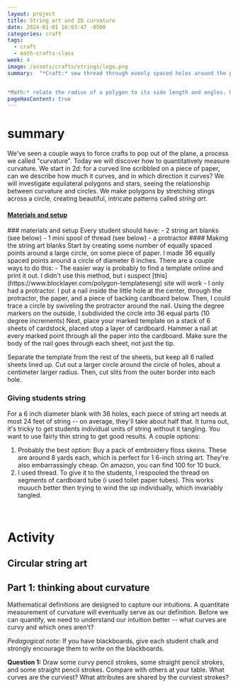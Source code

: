 ```yaml
---
layout: project
title: String art and 2D curvature
date: 2024-01-01 16:03:47 -0500
categories: craft
tags:
  - craft
  - math-crafts-class
week: 4
image: /assets/crafts/strings/logo.png
summary:  "*Craft:* sew thread through evenly spaced holes around the perimeter of a circle according to a simple pattern. Connect each hole to the hole a constant rotation around the circle. Observe the emergent circular patterns.


*Math:* relate the radius of a polygon to its side length and angles. Understand curvature of a curve as angle per unit distance. "
pageHasContent: true
---
```


# summary
We've seen a couple ways to force crafts to pop out of the plane, a process we called "curvature". Today we will discover how to quantitatively measure curvature. We start in 2d: for a curved line scribbled on a piece of paper, can we describe how much it curves, and in which direction it curves? We will investigate equilateral polygons and stars, seeing the relationship between curvature and circles.  We make polygons by stretching stings across a circle, creating beautiful, intricate patterns called *string art*.


<div class="card" >
    <h4 class="card-header">
        <a data-toggle="collapse" href="#collapse-0" aria-expanded="true" aria-controls="collapse-example" id="heading-example" class="d-block">
            <i class="fa fa-chevron-down pull-right"></i>
             Materials and setup
        </a>
    </h4>
    <div id="collapse-0" class="collapse show" aria-labelledby="heading-example">
        <div class="card-body" markdown="1">
### materials and setup
Every student should have:
- 2 string art blanks (see below)
- 1 mini spool of thread (see below)
- a protractor
#### Making the string art blanks
Start by creating some number of equally spaced points around a large circle, on some piece of paper. I made 36 equally spaced points around a circle of diameter 6 inches. There are a couple ways to do this: 
- The easier way is probably to find a template online and print it out. I didn't use this method, but i suspect [this](https://www.blocklayer.com/polygon-templateseng) site will work
- I only had a protractor. I put a nail inside the little hole at the center, through the protractor, the paper, and a piece of backing cardboard below. Then, I could trace a circle by swiveling the protractor around the nail. Using the degree markers on the outside, I subdivided the circle into 36 equal parts (10 degree increments)
Next, place your marked template on a stack of 6 sheets of cardstock, placed utop a layer of cardboard. Hammer a nail at every marked point through all the paper into the cardboard. Make sure the body of the nail goes through each sheet, not just the tip. 

Separate the template from the rest of the sheets, but keep all 6 nailed sheets lined up. Cut out a larger circle around the circle of holes, about a centimeter larger radius. Then, cut slits from the outer border into each hole. 

### Giving students string
For a 6 inch diameter blank with 36 holes, each piece of string art needs at most 24 feet of string -- on average, they'll take about half that. It turns out, it's tricky to get students individual units of string without it tangling. You want to use fairly thin string to get good results. A couple options:
1. Probably the best option: Buy a pack of embroidery floss skeins. These are around 8 yards each, which is perfect for 1 6-inch string art. They're also embarrassingly cheap. On amazon, you can find 100 for 10 buck.
2. I used thread. To give it to the students, I respooled the thread on segments of cardboard tube (i used toilet paper tubes). This works muuuch better then trying to wind the up individually, which invariably tangled.
</div></div></div><br>

# Activity

## Circular string art


## Part 1: thinking about curvature

Mathematical definitions are designed to capture our intuitions. A quantitate measurement of curvature will eventually serve as our definition. Before we can quantify, we need to understand our intuition better -- what curves are curvy and which ones aren't?

*Pedagogical note:* If you have blackboards, give each student chalk and strongly encourage them to write on the blackboards. 

**Question 1:**  Draw some curvy pencil strokes, some straight pencil strokes, and some straight pencil strokes. Compare with others at your table. What curves are the curviest? What attributes are shared by the curviest strokes?

